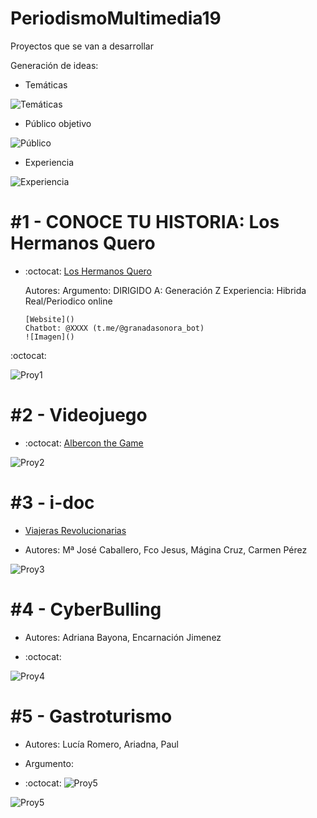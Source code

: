 # PeriodismoMultimedia19


Proyectos que se van a desarrollar 

Generación de ideas: 

* Temáticas

![Temáticas](https://github.com/mgea/PeriodismoMultimedia/blob/master/2019/Tema.JPG) 

* Público objetivo

![Público](https://github.com/mgea/PeriodismoMultimedia/blob/master/2019/Publicos.JPG)


* Experiencia

![Experiencia](https://github.com/mgea/PeriodismoMultimedia/blob/master/2019/Experiencia.JPG)



#1 -  CONOCE TU HISTORIA: Los Hermanos Quero
========================================

*   :octocat: [Los Hermanos Quero](https://github.com/andreafallen95/PeriodismoMultimedia/blob/master/README.md)

	Autores: 
    	Argumento: 
    	DIRIGIDO A: Generación Z
    	Experiencia: Hibrida Real/Periodico online

		[Website]()
		Chatbot: @XXXX (t.me/@granadasonora_bot)
		![Imagen]()
		
  :octocat:  
		
![Proy1](https://github.com/mgea/PeriodismoMultimedia/blob/master/2019/Proy1.JPG)


#2 -  Videojuego
========================================
* :octocat: [Albercon the Game](https://github.com/Dvdcillo/PeriodismoMultimedia/blob/master/README.md)

 

![Proy2](https://github.com/mgea/PeriodismoMultimedia/blob/master/2019/Proy2.JPG)


#3 -  i-doc
========================================

* [Viajeras Revolucionarias](https://github.com/MariJose13/ViajerasRevolucionarias) 

* Autores: Mª José Caballero, Fco Jesus, Mágina Cruz, Carmen Pérez

    
		
		
![Proy3](https://github.com/mgea/PeriodismoMultimedia/blob/master/2019/Proy3.JPG)


#4 - CyberBulling
========================================
* Autores: Adriana Bayona, Encarnación Jimenez
 
* :octocat:  
		
![Proy4](https://github.com/mgea/PeriodismoMultimedia/blob/master/2019/Proy4.JPG)


#5 - Gastroturismo
========================================
* Autores: Lucía Romero, Ariadna, Paul

* Argumento:     
* :octocat: ![Proy5](https://github.com/luciarcanton/PeriodismoMultimedia)	

![Proy5](https://github.com/mgea/PeriodismoMultimedia/blob/master/2019/Proy5.JPG)


